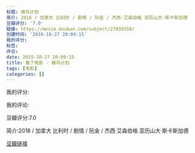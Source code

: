 ```yaml
---
标题: 蜂鸟计划
简介: 2018 / 加拿大 比利时 / 剧情 / 阮金 / 杰西·艾森伯格 亚历山大·斯卡斯加德
豆瓣评分: '7.0'
链接: https://movie.douban.com/subject/27039358/
创建时间: '2019-10-27 20:09:15'
我的评分:
标签:
评论:
date: 2019-10-27 20:09:15
title: 看了电影 - 蜂鸟计划
tags: [电影]
categories: []
---
```


我的评分:

我的评论:

豆瓣评分:7.0

简介:2018 / 加拿大 比利时 / 剧情 / 阮金 / 杰西·艾森伯格 亚历山大·斯卡斯加德

[豆瓣链接](https://movie.douban.com/subject/27039358/)

